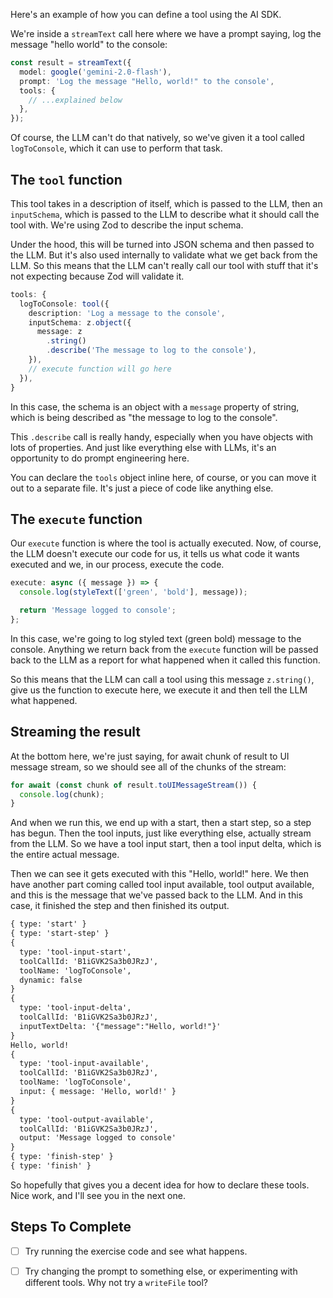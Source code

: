 Here's an example of how you can define a tool using the AI SDK.

We're inside a `streamText` call here where we have a prompt saying, log the message "hello world" to the console:

```ts
const result = streamText({
  model: google('gemini-2.0-flash'),
  prompt: 'Log the message "Hello, world!" to the console',
  tools: {
    // ...explained below
  },
});
```

Of course, the LLM can't do that natively, so we've given it a tool called `logToConsole`, which it can use to perform that task.

## The `tool` function

This tool takes in a description of itself, which is passed to the LLM, then an `inputSchema`, which is passed to the LLM to describe what it should call the tool with. We're using Zod to describe the input schema.

Under the hood, this will be turned into JSON schema and then passed to the LLM. But it's also used internally to validate what we get back from the LLM. So this means that the LLM can't really call our tool with stuff that it's not expecting because Zod will validate it.

```ts
tools: {
  logToConsole: tool({
    description: 'Log a message to the console',
    inputSchema: z.object({
      message: z
        .string()
        .describe('The message to log to the console'),
    }),
    // execute function will go here
  }),
}
```

In this case, the schema is an object with a `message` property of string, which is being described as "the message to log to the console".

This `.describe` call is really handy, especially when you have objects with lots of properties. And just like everything else with LLMs, it's an opportunity to do prompt engineering here.

You can declare the `tools` object inline here, of course, or you can move it out to a separate file. It's just a piece of code like anything else.

## The `execute` function

Our `execute` function is where the tool is actually executed. Now, of course, the LLM doesn't execute our code for us, it tells us what code it wants executed and we, in our process, execute the code.

```ts
execute: async ({ message }) => {
  console.log(styleText(['green', 'bold'], message));

  return 'Message logged to console';
};
```

In this case, we're going to log styled text (green bold) message to the console. Anything we return back from the `execute` function will be passed back to the LLM as a report for what happened when it called this function.

So this means that the LLM can call a tool using this message `z.string()`, give us the function to execute here, we execute it and then tell the LLM what happened.

## Streaming the result

At the bottom here, we're just saying, for await chunk of result to UI message stream, so we should see all of the chunks of the stream:

```ts
for await (const chunk of result.toUIMessageStream()) {
  console.log(chunk);
}
```

And when we run this, we end up with a start, then a start step, so a step has begun. Then the tool inputs, just like everything else, actually stream from the LLM. So we have a tool input start, then a tool input delta, which is the entire actual message.

Then we can see it gets executed with this "Hello, world!" here. We then have another part coming called tool input available, tool output available, and this is the message that we've passed back to the LLM. And in this case, it finished the step and then finished its output.

```txt
{ type: 'start' }
{ type: 'start-step' }
{
  type: 'tool-input-start',
  toolCallId: 'B1iGVK2Sa3b0JRzJ',
  toolName: 'logToConsole',
  dynamic: false
}
{
  type: 'tool-input-delta',
  toolCallId: 'B1iGVK2Sa3b0JRzJ',
  inputTextDelta: '{"message":"Hello, world!"}'
}
Hello, world!
{
  type: 'tool-input-available',
  toolCallId: 'B1iGVK2Sa3b0JRzJ',
  toolName: 'logToConsole',
  input: { message: 'Hello, world!' }
}
{
  type: 'tool-output-available',
  toolCallId: 'B1iGVK2Sa3b0JRzJ',
  output: 'Message logged to console'
}
{ type: 'finish-step' }
{ type: 'finish' }
```

So hopefully that gives you a decent idea for how to declare these tools. Nice work, and I'll see you in the next one.

## Steps To Complete

- [ ] Try running the exercise code and see what happens.

- [ ] Try changing the prompt to something else, or experimenting with different tools. Why not try a `writeFile` tool?
